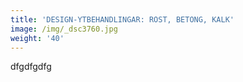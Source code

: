 ```yaml
---
title: 'DESIGN-YTBEHANDLINGAR: ROST, BETONG, KALK'
image: /img/_dsc3760.jpg
weight: '40'
---
```

dfgdfgdfg
